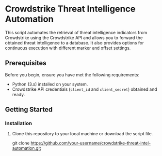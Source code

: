 # Crowdstrike Threat Intelligence Automation

This script automates the retrieval of threat intelligence indicators from Crowdstrike using the Crowdstrike API and allows you to forward the obtained threat intelligence to a database. It also provides options for continuous execution with different marker and offset settings.

## Prerequisites

Before you begin, ensure you have met the following requirements:

- Python (3.x) installed on your system.
- Crowdstrike API credentials (`client_id` and `client_secret`) obtained and ready.

## Getting Started

### Installation

1. Clone this repository to your local machine or download the script file.

   git clone https://github.com/your-username/crowdstrike-threat-intel-automation.git
